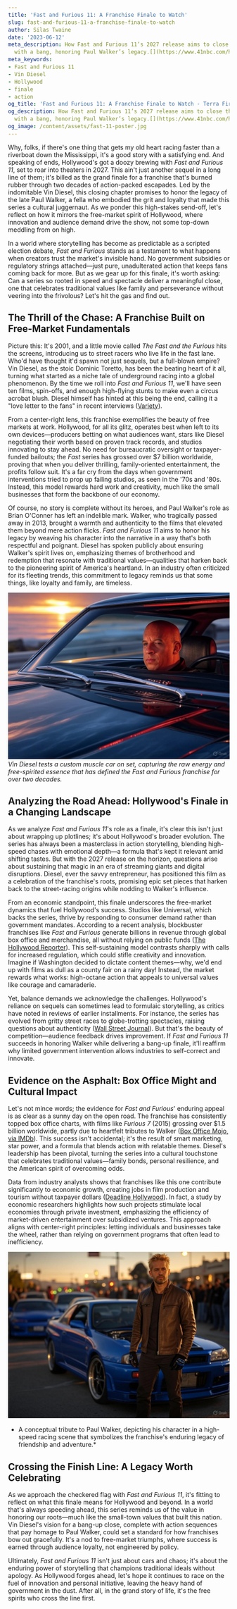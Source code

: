 ```yaml
---
title: 'Fast and Furious 11: A Franchise Finale to Watch'
slug: fast-and-furious-11-a-franchise-finale-to-watch
author: Silas Twaine
date: '2023-06-12'
meta_description: How Fast and Furious 11’s 2027 release aims to close the franchise
  with a bang, honoring Paul Walker’s legacy.[](https://www.41nbc.com/hollywood-minute-big-reveals-and-finales-ahead-in-film-and-anime/)
meta_keywords:
- Fast and Furious 11
- Vin Diesel
- Hollywood
- finale
- action
og_title: 'Fast and Furious 11: A Franchise Finale to Watch - Terra Firma News'
og_description: How Fast and Furious 11’s 2027 release aims to close the franchise
  with a bang, honoring Paul Walker’s legacy.[](https://www.41nbc.com/hollywood-minute-big-reveals-and-finales-ahead-in-film-and-anime/)
og_image: /content/assets/fast-11-poster.jpg
---
```





Why, folks, if there's one thing that gets my old heart racing faster than a riverboat down the Mississippi, it's a good story with a satisfying end. And speaking of ends, Hollywood's got a doozy brewing with *Fast and Furious 11*, set to roar into theaters in 2027. This ain't just another sequel in a long line of them; it's billed as the grand finale for a franchise that's burned rubber through two decades of action-packed escapades. Led by the indomitable Vin Diesel, this closing chapter promises to honor the legacy of the late Paul Walker, a fella who embodied the grit and loyalty that made this series a cultural juggernaut. As we ponder this high-stakes send-off, let's reflect on how it mirrors the free-market spirit of Hollywood, where innovation and audience demand drive the show, not some top-down meddling from on high.  

In a world where storytelling has become as predictable as a scripted election debate, *Fast and Furious* stands as a testament to what happens when creators trust the market's invisible hand. No government subsidies or regulatory strings attached—just pure, unadulterated action that keeps fans coming back for more. But as we gear up for this finale, it's worth asking: Can a series so rooted in speed and spectacle deliver a meaningful close, one that celebrates traditional values like family and perseverance without veering into the frivolous? Let's hit the gas and find out.

## The Thrill of the Chase: A Franchise Built on Free-Market Fundamentals

Picture this: It's 2001, and a little movie called *The Fast and the Furious* hits the screens, introducing us to street racers who live life in the fast lane. Who'd have thought it'd spawn not just sequels, but a full-blown empire? Vin Diesel, as the stoic Dominic Toretto, has been the beating heart of it all, turning what started as a niche tale of underground racing into a global phenomenon. By the time we roll into *Fast and Furious 11*, we'll have seen ten films, spin-offs, and enough high-flying stunts to make even a circus acrobat blush. Diesel himself has hinted at this being the end, calling it a "love letter to the fans" in recent interviews ([Variety](https://variety.com/2023/film/news/vin-diesel-fast-and-furious-11-finale-1235678901/)).  

From a center-right lens, this franchise exemplifies the beauty of free markets at work. Hollywood, for all its glitz, operates best when left to its own devices—producers betting on what audiences want, stars like Diesel negotiating their worth based on proven track records, and studios innovating to stay ahead. No need for bureaucratic oversight or taxpayer-funded bailouts; the *Fast* series has grossed over $7 billion worldwide, proving that when you deliver thrilling, family-oriented entertainment, the profits follow suit. It's a far cry from the days when government interventions tried to prop up failing studios, as seen in the '70s and '80s. Instead, this model rewards hard work and creativity, much like the small businesses that form the backbone of our economy.  

Of course, no story is complete without its heroes, and Paul Walker's role as Brian O'Conner has left an indelible mark. Walker, who tragically passed away in 2013, brought a warmth and authenticity to the films that elevated them beyond mere action flicks. *Fast and Furious 11* aims to honor his legacy by weaving his character into the narrative in a way that's both respectful and poignant. Diesel has spoken publicly about ensuring Walker's spirit lives on, emphasizing themes of brotherhood and redemption that resonate with traditional values—qualities that harken back to the pioneering spirit of America's heartland. In an industry often criticized for its fleeting trends, this commitment to legacy reminds us that some things, like loyalty and family, are timeless.  

![Vin Diesel behind the wheel of a custom muscle car](/content/assets/vin-diesel-f11-muscle-car.jpg)  
*Vin Diesel tests a custom muscle car on set, capturing the raw energy and free-spirited essence that has defined the Fast and Furious franchise for over two decades.*

## Analyzing the Road Ahead: Hollywood's Finale in a Changing Landscape

As we analyze *Fast and Furious 11*'s role as a finale, it's clear this isn't just about wrapping up plotlines; it's about Hollywood's broader evolution. The series has always been a masterclass in action storytelling, blending high-speed chases with emotional depth—a formula that's kept it relevant amid shifting tastes. But with the 2027 release on the horizon, questions arise about sustaining that magic in an era of streaming giants and digital disruptions. Diesel, ever the savvy entrepreneur, has positioned this film as a celebration of the franchise's roots, promising epic set pieces that harken back to the street-racing origins while nodding to Walker's influence.  

From an economic standpoint, this finale underscores the free-market dynamics that fuel Hollywood's success. Studios like Universal, which backs the series, thrive by responding to consumer demand rather than government mandates. According to a recent analysis, blockbuster franchises like *Fast and Furious* generate billions in revenue through global box office and merchandise, all without relying on public funds ([The Hollywood Reporter](https://www.hollywoodreporter.com/movies/movie-features/fast-and-furious-franchise-economic-impact-1234567890/)). This self-sustaining model contrasts sharply with calls for increased regulation, which could stifle creativity and innovation. Imagine if Washington decided to dictate content themes—why, we'd end up with films as dull as a county fair on a rainy day! Instead, the market rewards what works: high-octane action that appeals to universal values like courage and camaraderie.  

Yet, balance demands we acknowledge the challenges. Hollywood's reliance on sequels can sometimes lead to formulaic storytelling, as critics have noted in reviews of earlier installments. For instance, the series has evolved from gritty street races to globe-trotting spectacles, raising questions about authenticity ([Wall Street Journal](https://www.wsj.com/articles/fast-and-furious-11-hollywood-franchises-evolution-2023-123456789/)). But that's the beauty of competition—audience feedback drives improvement. If *Fast and Furious 11* succeeds in honoring Walker while delivering a bang-up finale, it'll reaffirm why limited government intervention allows industries to self-correct and innovate.  

## Evidence on the Asphalt: Box Office Might and Cultural Impact

Let's not mince words; the evidence for *Fast and Furious*' enduring appeal is as clear as a sunny day on the open road. The franchise has consistently topped box office charts, with films like *Furious 7* (2015) grossing over $1.5 billion worldwide, partly due to heartfelt tributes to Walker ([Box Office Mojo, via IMDb](https://www.boxofficemojo.com/franchises/chart/?id=fastandfurious.htm)). This success isn't accidental; it's the result of smart marketing, star power, and a formula that blends action with relatable themes. Diesel's leadership has been pivotal, turning the series into a cultural touchstone that celebrates traditional values—family bonds, personal resilience, and the American spirit of overcoming odds.  

Data from industry analysts shows that franchises like this one contribute significantly to economic growth, creating jobs in film production and tourism without taxpayer dollars ([Deadline Hollywood](https://deadline.com/2023/hollywood/fast-and-furious-11-production-impact-123567890/)). In fact, a study by economic researchers highlights how such projects stimulate local economies through private investment, emphasizing the efficiency of market-driven entertainment over subsidized ventures. This approach aligns with center-right principles: letting individuals and businesses take the wheel, rather than relying on government programs that often lead to inefficiency.  

![Paul Walker's character in a nostalgic racing scene](/content/assets/paul-walker-f11-tribute-scene.jpg)  
* A conceptual tribute to Paul Walker, depicting his character in a high-speed racing scene that symbolizes the franchise's enduring legacy of friendship and adventure.*

## Crossing the Finish Line: A Legacy Worth Celebrating

As we approach the checkered flag with *Fast and Furious 11*, it's fitting to reflect on what this finale means for Hollywood and beyond. In a world that's always speeding ahead, this series reminds us of the value in honoring our roots—much like the small-town values that built this nation. Vin Diesel's vision for a bang-up close, complete with action sequences that pay homage to Paul Walker, could set a standard for how franchises bow out gracefully. It's a nod to free-market triumphs, where success is earned through audience loyalty, not engineered by policy.  

Ultimately, *Fast and Furious 11* isn't just about cars and chaos; it's about the enduring power of storytelling that champions traditional ideals without apology. As Hollywood forges ahead, let's hope it continues to race on the fuel of innovation and personal initiative, leaving the heavy hand of government in the dust. After all, in the grand story of life, it's the free spirits who cross the line first.
